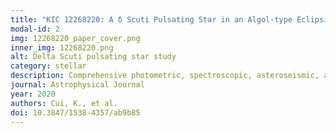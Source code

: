 ```yaml
---
title: "KIC 12268220: A δ Scuti Pulsating Star in an Algol-type Eclipsing Binary"
modal-id: 2
img: 12268220_paper_cover.png
inner_img: 12268220.png
alt: Delta Scuti pulsating star study
category: stellar
description: Comprehensive photometric, spectroscopic, asteroseismic, and evolutionary analysis of the Algol-type eclipsing binary KIC 12268220. Our study reveals a complex system containing a δ Scuti pulsating star and an evolved low-mass secondary (~0.23 M☉). Evolutionary modeling suggests the secondary is in a protohelium white dwarf phase, representing a transitional state similar to R CMa-type systems that may evolve into EL CVn binaries.
journal: Astrophysical Journal
year: 2020
authors: Cui, K., et al.
doi: 10.3847/1538-4357/ab9b85
---
```


